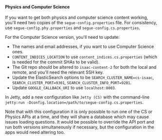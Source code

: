 #### Physics and Computer Science

If you want to get both physics and computer science content working, you'll need two copies of the `segue-config.properties` file. For consistency, use `segue-config.phy.properties` and `segue-config.cs.properties`.

For the Computer Science version, you'll need to update:

 - The names and email addresses, if you want to use Computer Science ones.
 - `CONTENT_INDICES_LOCATION` to use `content_indices.cs.properties` (which is needed for the commit SHAs to be valid).
 - The Git repo should be altered to `isaac-content-2` for both the local and remote, and you'll need the relevant SSH key.
 - Update the ElasticSearch options to be `SEARCH_CLUSTER_NAME=cs-isaac`, `SEARCH_CLUSTER_PORT=9301`, `SEARCH_CLUSTER_INFO_PORT=9201`.
 - Update `GOOGLE_CALLBACK_URI` to use `localhost:8003`.

In Jetty, add a new configuration like `Jetty (CS)` with the command-line `jetty:run -Dconfig.location=/path/to/segue-config.cs.properties`.

Note that with this configuration it is only possible to run one of the CS or Physics APIs at a time, and they will share a database which may cause issues loading questions.
It would be possible to override the API port and run both versions simultaneously if necessary, but the configuration in the apps would need altering too.
